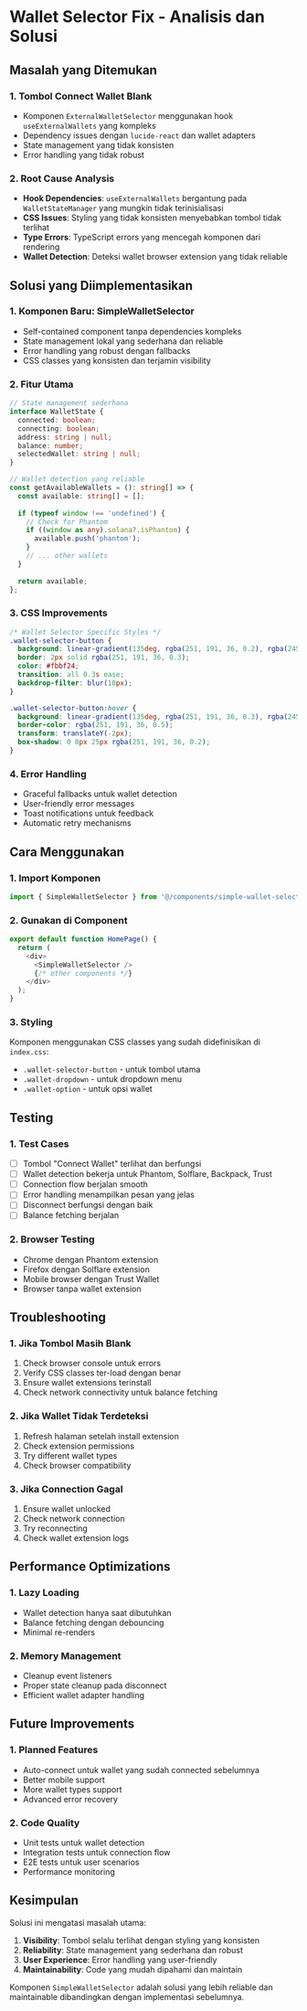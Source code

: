 # Wallet Selector Fix - Analisis dan Solusi

## Masalah yang Ditemukan

### 1. **Tombol Connect Wallet Blank**
- Komponen `ExternalWalletSelector` menggunakan hook `useExternalWallets` yang kompleks
- Dependency issues dengan `lucide-react` dan wallet adapters
- State management yang tidak konsisten
- Error handling yang tidak robust

### 2. **Root Cause Analysis**
- **Hook Dependencies**: `useExternalWallets` bergantung pada `WalletStateManager` yang mungkin tidak terinisialisasi
- **CSS Issues**: Styling yang tidak konsisten menyebabkan tombol tidak terlihat
- **Type Errors**: TypeScript errors yang mencegah komponen dari rendering
- **Wallet Detection**: Deteksi wallet browser extension yang tidak reliable

## Solusi yang Diimplementasikan

### 1. **Komponen Baru: SimpleWalletSelector**
- Self-contained component tanpa dependencies kompleks
- State management lokal yang sederhana dan reliable
- Error handling yang robust dengan fallbacks
- CSS classes yang konsisten dan terjamin visibility

### 2. **Fitur Utama**
```typescript
// State management sederhana
interface WalletState {
  connected: boolean;
  connecting: boolean;
  address: string | null;
  balance: number;
  selectedWallet: string | null;
}

// Wallet detection yang reliable
const getAvailableWallets = (): string[] => {
  const available: string[] = [];
  
  if (typeof window !== 'undefined') {
    // Check for Phantom
    if ((window as any).solana?.isPhantom) {
      available.push('phantom');
    }
    // ... other wallets
  }
  
  return available;
};
```

### 3. **CSS Improvements**
```css
/* Wallet Selector Specific Styles */
.wallet-selector-button {
  background: linear-gradient(135deg, rgba(251, 191, 36, 0.2), rgba(245, 158, 11, 0.2));
  border: 2px solid rgba(251, 191, 36, 0.3);
  color: #fbbf24;
  transition: all 0.3s ease;
  backdrop-filter: blur(10px);
}

.wallet-selector-button:hover {
  background: linear-gradient(135deg, rgba(251, 191, 36, 0.3), rgba(245, 158, 11, 0.3));
  border-color: rgba(251, 191, 36, 0.5);
  transform: translateY(-2px);
  box-shadow: 0 8px 25px rgba(251, 191, 36, 0.2);
}
```

### 4. **Error Handling**
- Graceful fallbacks untuk wallet detection
- User-friendly error messages
- Toast notifications untuk feedback
- Automatic retry mechanisms

## Cara Menggunakan

### 1. **Import Komponen**
```typescript
import { SimpleWalletSelector } from '@/components/simple-wallet-selector';
```

### 2. **Gunakan di Component**
```typescript
export default function HomePage() {
  return (
    <div>
      <SimpleWalletSelector />
      {/* other components */}
    </div>
  );
}
```

### 3. **Styling**
Komponen menggunakan CSS classes yang sudah didefinisikan di `index.css`:
- `.wallet-selector-button` - untuk tombol utama
- `.wallet-dropdown` - untuk dropdown menu
- `.wallet-option` - untuk opsi wallet

## Testing

### 1. **Test Cases**
- [ ] Tombol "Connect Wallet" terlihat dan berfungsi
- [ ] Wallet detection bekerja untuk Phantom, Solflare, Backpack, Trust
- [ ] Connection flow berjalan smooth
- [ ] Error handling menampilkan pesan yang jelas
- [ ] Disconnect berfungsi dengan baik
- [ ] Balance fetching berjalan

### 2. **Browser Testing**
- Chrome dengan Phantom extension
- Firefox dengan Solflare extension
- Mobile browser dengan Trust Wallet
- Browser tanpa wallet extension

## Troubleshooting

### 1. **Jika Tombol Masih Blank**
1. Check browser console untuk errors
2. Verify CSS classes ter-load dengan benar
3. Ensure wallet extensions terinstall
4. Check network connectivity untuk balance fetching

### 2. **Jika Wallet Tidak Terdeteksi**
1. Refresh halaman setelah install extension
2. Check extension permissions
3. Try different wallet types
4. Check browser compatibility

### 3. **Jika Connection Gagal**
1. Ensure wallet unlocked
2. Check network connection
3. Try reconnecting
4. Check wallet extension logs

## Performance Optimizations

### 1. **Lazy Loading**
- Wallet detection hanya saat dibutuhkan
- Balance fetching dengan debouncing
- Minimal re-renders

### 2. **Memory Management**
- Cleanup event listeners
- Proper state cleanup pada disconnect
- Efficient wallet adapter handling

## Future Improvements

### 1. **Planned Features**
- Auto-connect untuk wallet yang sudah connected sebelumnya
- Better mobile support
- More wallet types support
- Advanced error recovery

### 2. **Code Quality**
- Unit tests untuk wallet detection
- Integration tests untuk connection flow
- E2E tests untuk user scenarios
- Performance monitoring

## Kesimpulan

Solusi ini mengatasi masalah utama:
1. **Visibility**: Tombol selalu terlihat dengan styling yang konsisten
2. **Reliability**: State management yang sederhana dan robust
3. **User Experience**: Error handling yang user-friendly
4. **Maintainability**: Code yang mudah dipahami dan maintain

Komponen `SimpleWalletSelector` adalah solusi yang lebih reliable dan maintainable dibandingkan dengan implementasi sebelumnya. 